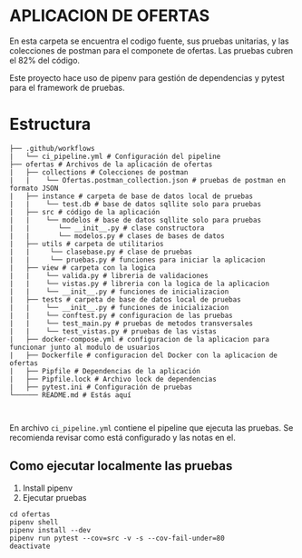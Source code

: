 # APLICACION DE OFERTAS

En esta carpeta se encuentra el codigo fuente, sus pruebas unitarias, y las colecciones de postman para el componete de ofertas. Las pruebas cubren el 82% del código.

Este proyecto hace uso de pipenv para gestión de dependencias y pytest para el framework de pruebas.

# Estructura
````
├── .github/workflows
|   └── ci_pipeline.yml # Configuración del pipeline
├── ofertas # Archivos de la aplicación de ofertas
|   ├── collections # Colecciones de postman
|   |    └── Ofertas.postman_collection.json # pruebas de postman en formato JSON
|   ├── instance # carpeta de base de datos local de pruebas
|   |    └── test.db # base de datos sqllite solo para pruebas
|   ├── src # código de la aplicación
|   |    └── modelos # base de datos sqllite solo para pruebas
|   |       └── __init__.py # clase constructora
|   |       └── modelos.py # clases de bases de datos
|   ├── utils # carpeta de utilitarios
|   |     └── clasebase.py # clase de pruebas
|   |     └── pruebas.py # funciones para iniciar la aplicacion
|   ├── view # carpeta con la logica 
|   |    └── valida.py # libreria de validaciones
|   |    └── vistas.py # libreria con la logica de la aplicacion
|   |    └── __init__.py # funciones de inicializacion
|   ├── tests # carpeta de base de datos local de pruebas
|   |    └── __init__.py # funciones de inicializacion
|   |    └── conftest.py # configuracion de las pruebas
|   |    └── test_main.py # pruebas de metodos transversales
|   |    └── test_vistas.py # pruebas de las vistas
|   ├── docker-compose.yml # configuracion de la aplicacion para funcionar junto al modulo de usuarios
|   ├── Dockerfile # configuracion del Docker con la aplicacion de ofertas
|   ├── Pipfile # Dependencias de la aplicación
|   ├── Pipfile.lock # Archivo lock de dependencias
|   ├── pytest.ini # Configuración de pruebas
└────── README.md # Estás aquí



````

En archivo ````ci_pipeline.yml```` contiene el pipeline que ejecuta las pruebas. Se recomienda revisar como está configurado y las notas en el.

## Como ejecutar localmente las pruebas

1. Install pipenv
2. Ejecutar pruebas
```
cd ofertas
pipenv shell
pipenv install --dev
pipenv run pytest --cov=src -v -s --cov-fail-under=80
deactivate
```